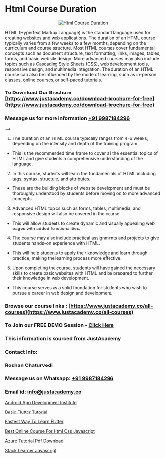 # Html Course Duration

<p align="center">
  <a href="https://justacademy.co/course-detail/html-training">
    <img src="https://justacademy.co/storage2/course_image/1676636567_course_image.webp" alt="Html Course Duration">
  </a>
</p>


HTML (Hypertext Markup Language) is the standard language used for creating websites and web applications. The duration of an HTML course typically varies from a few weeks to a few months, depending on the curriculum and course structure. Most HTML courses cover fundamental concepts such as document structure, text formatting, links, images, tables, forms, and basic website design. More advanced courses may also include topics such as Cascading Style Sheets (CSS), web development tools, responsive design, and multimedia integration. The duration of an HTML course can also be influenced by the mode of learning, such as in-person classes, online courses, or self-paced tutorials.
### To Download Our Brochure [https://www.justacademy.co/download-brochure-for-free](https://www.justacademy.co/download-brochure-for-free)
### Message us for more information [+91 9987184296](https://api.whatsapp.com/send?phone=919987184296)
-->
1) The duration of an HTML course typically ranges from 4-6 weeks, depending on the intensity and depth of the training program.
- This is the recommended time frame to cover all the essential topics of HTML and give students a comprehensive understanding of the language.

2) In this course, students will learn the fundamentals of HTML including tags, syntax, structure, and attributes.
- These are the building blocks of website development and must be thoroughly understood by students before moving on to more advanced concepts.

3) Advanced HTML topics such as forms, tables, multimedia, and responsive design will also be covered in the course.
- This will allow students to create dynamic and visually appealing web pages with added functionalities.

4) The course may also include practical assignments and projects to give students hands-on experience with HTML.
- This will help students to apply their knowledge and learn through practice, making the learning process more effective.

5) Upon completing the course, students will have gained the necessary skills to create basic websites with HTML and be prepared to further their knowledge in web development.
- This course serves as a solid foundation for students who wish to pursue a career in web design and development.

### Browse our course links : [https://www.justacademy.co/all-courses](https://www.justacademy.co/all-courses) 
### To Join our FREE DEMO Session - [Click Here](https://www.justacademy.co/register-for-course-demo)


### This information is sourced from JustAcademy
### Contact Info:
### Roshan Chaturvedi
### Message us on Whatsapp: [+91 9987184296](https://api.whatsapp.com/send?phone=919987184296)
### Email id: [info@justacademy.co](mailto:info@justacademy.co)
                
[Android App Development Institute](https://www.linkedin.com/pulse/android-app-development-institute-justacademy-bay-area-gyvof/)

[Basic Flutter Tutorial](https://www.linkedin.com/pulse/basic-flutter-tutorial-justacademy-pune-jaiic/)

[Fastest Way To Learn Flutter](https://medium.com/@akanshapatil/fastest-way-to-learn-flutter-262ccf209c9d)

[Best Online Course For Html Css Javascript](https://medium.com/@negishivu99/best-online-course-for-html-css-javascript-f19e3d5348f1)

[Azure Tutorial Pdf Download](https://justacademyin.github.io/justacademy/azure-tutorial-pdf-download)

[Stack Learner Javascript](https://justacademyin.github.io/Articles/Stack-Learner-Javascript)

